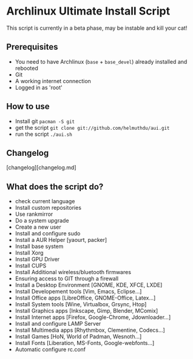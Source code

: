 # Archlinux Ultimate Install Script

This script is currently in a beta phase, may be instable and kill your cat!

## Prerequisites

- You need to have Archlinux (`base` + `base_devel`) already installed and rebooted
- Git
- A working internet connection
- Logged in as 'root'

## How to use

- Install git `pacman -S git`
- get the script `git clone git://github.com/helmuthdu/aui.git`
- run the script `./aui.sh`

## Changelog

[changelog][changelog.md]

## What does the script do?


- check current language
- Install custom repositories
- Use rankmirror
- Do a system upgrade
- Create a new user
- Install and configure sudo
- Install a AUR Helper [yaourt, packer]
- Install base system
- Install Xorg
- Install GPU Driver
- Install CUPS
- Install Additional wireless/bluetooth firmwares
- Ensuring access to GIT through a firewall
- Install a Desktop Environment [GNOME, KDE, XFCE, LXDE]
- Install Developement tools [Vim, Emacs, Eclipse...]
- Install Office apps [LibreOffice, GNOME-Office, Latex...]
- Install System tools [Wine, Virtualbox, Grsync, Htop]
- Install Graphics apps [Inkscape, Gimp, Blender, MComix]
- Install Internet apps [Firefox, Google-Chrome, Jdownloader...]
- Install and configure LAMP Server
- Install Multimedia apps [Rhythmbox, Clementine, Codecs...]
- Install Games [HoN, World of Padman, Wesnoth...]
- Install Fonts [Liberation, MS-Fonts, Google-webfonts...]
- Automatic configure rc.conf
